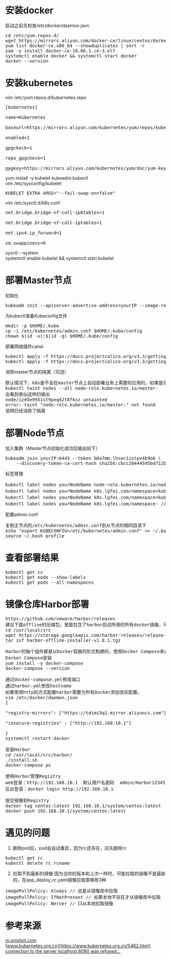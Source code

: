 # 安装docker
启动之前先检查/etc/docker/daemon.json
<pre>
cd /etc/yum.repos.d/
wget https://mirrors.aliyun.com/docker-ce/linux/centos/docker-ce.repo
yum list docker-ce.x86_64 --showduplicates | sort -r
yum -y install docker-ce-18.06.1.ce-3.el7
systemctl enable docker && systemctl start docker
docker --version
</pre>

# 安装kubernetes
vim /etc/yum.repos.d/kubernetes.repo
<pre>
[kubernetes]

name=Kubernetes

baseurl=https://mirrors.aliyun.com/kubernetes/yum/repos/kubernetes-el7-x86_64/

enabled=1

gpgcheck=1

repo_gpgcheck=1

gpgkey=https://mirrors.aliyun.com/kubernetes/yum/doc/yum-key.gpg https://mirrors.aliyun.com/kubernetes/yum/doc/rpm-package-key.gpg
</pre>
yum install -y kubelet kubeadm kubectl  
vim /etc/sysconfig/kubelet
<pre>
KUBELET_EXTRA_ARGS="--fail-swap-on=false"
</pre>
vim /etc/sysctl.d/k8s.conf
<pre>
net.bridge.bridge-nf-call-ip6tables=1

net.bridge.bridge-nf-call-iptables=1

net.ipv4.ip_forward=1

vm.swappiness=0
</pre>
sysctl --system  
systemctl enable kubelet && systemctl start kubelet

# 部署Master节点
初始化
<pre>
kubeadm init --apiserver-advertise-address=yourIP --image-repository=registry.aliyuncs.com/google_containers --kubernetes-version=yourK8sVersion --service-cidr=10.1.0.0/16 --pod-network-cidr=10.2.0.0/16 --ignore-preflight-errors=NumCPU
</pre>
为kubectl准备Kubeconfig文件
<pre>
mkdir -p $HOME/.kube
cp -i /etc/kubernetes/admin.conf $HOME/.kube/config
chown $(id -u):$(id -g) $HOME/.kube/config
</pre>
部署网络插件canal
<pre>
kubectl apply -f https://docs.projectcalico.org/v3.3/getting-started/kubernetes/installation/hosted/canal/rbac.yaml
kubectl apply -f https://docs.projectcalico.org/v3.3/getting-started/kubernetes/installation/hosted/canal/canal.yaml
</pre>
消除master节点的隔离（可选）
<pre>
默认情况下，k8s是不会在master节点上自动部署业务上需要的应用的，如果是测试环境机器数量比较少，可以将这个隔离给去掉
kubectl taint nodes --all node-role.kubernetes.io/master-
会看到类似这样的输出
node/izm5e9951st9peq42t8fkxz untainted
error: taint "node-role.kubernetes.io/master:" not found
说明已经消除了隔离
</pre>

# 部署Node节点
加入集群（Master节点初始化成功后输出如下）
<pre>
kubeadm join yourIP:6443 --token b6a7mm.lhsec1zstpv4b9o6 \
    --discovery-token-ca-cert-hash sha256:cbcc28444595bd712b4a638e52861e6b0c12d089f1a8f9086d95802c1985fb27
</pre>
标签管理
<pre>
kubectl label nodes yourNodeName node-role.kubernetes.io/node=  // 标记为node节点
kubectl label nodes yourNodeName k8s.lgfei.com/namespace=kube-lgfei-test // 添加标签
kubectl label nodes yourNodeName k8s.lgfei.com/namespace=kube-lgfei-prd --overwrite // 修改标签
kubectl label nodes yourNodeName k8s.lgfei.com/namespace- // 删除标签
</pre>
配置admin.conf
<pre>
复制主节点的/etc/kubernetes/admin.conf到从节点的相同目录下
echo "export KUBECONFIG=/etc/kubernetes/admin.conf" >> ~/.bash_profile
source ~/.bash_profile
</pre>

# 查看部署结果
<pre>
kubectl get cs
kubectl get node --show-labels
kubectl get pods --all-namespaces
</pre>

# 镜像仓库Harbor部署
<pre>
https://github.com/vmware/harbor/releases
建议下载offline的压缩包，里面包含了harbor启动所用的所有docker镜像，可以快速的部署harbor
cd /usr/local/src
wget https://storage.googleapis.com/harbor-releases/release-1.8.0/harbor-offline-installer-v1.8.1.tgz
tar zxf harbor-offline-installer-v1.8.1.tgz

Harbor的每个组件都是以Docker容器的形式构建的，使用Docker Compose来对它进行部署，你可以查看docker-compose.yml文件
Docker Compose安装
yum install -y docker-compose
docker-compose --version

通过docker-compose.yml修改端口
通过harbor.yml修改hostname
如果使用http的方式配置harbor需要为所有Docker添加信任配置。
vim /etc/docker/daemon.json
{

"registry-mirrors": ["https://tdimi5q1.mirror.aliyuncs.com"],

"insecure-registries" : ["http://192.168.10.1"]

}
systemctl restart docker

安装Harbor
cd /usr/local/src/harbor/
./install.sh
docker-compose ps

使用Harbor管理Registry 
web登录：http://192.168.10.1  默认用户名密码  admin/Harbor12345
后台登录：docker login http://192.168.10.1

提交镜像到Registry
docker tag centos:latest 192.168.10.1/system/centos:latest
docker push 192.168.10.1/system/centos:latest
</pre>

# 遇见的问题
1. 删除pod后，pod会自动重启，因为rc还存在，应先删除rc
<pre>
kubectl get rc
kubectl delete rc rcname
</pre>

2. 拉取不到最新的镜像
因为当你的版本和上次一样时，可能拉取的镜像不是最新的，在app_deploy_rc.yaml镜像拉取策略有3种
<pre>
imagePullPolicy: Always // 总是从镜像库中拉取
imagePullPolicy: IfNotPresent // 如果本地不存在才从镜像库中拉取
imagePullPolicy: Nerver // 只从本地拉取镜像
</pre>

# 参考来源
[m.unixhot.com](http://m.unixhot.com/kubernetes/kubernetes-aliyun.html)  
[www.kubernetes.org.cn](https://www.kubernetes.org.cn/5462.html)  
[connection to the server localhost:8080 was refused...](https://www.jianshu.com/p/6fa06b9bbf6a)  
